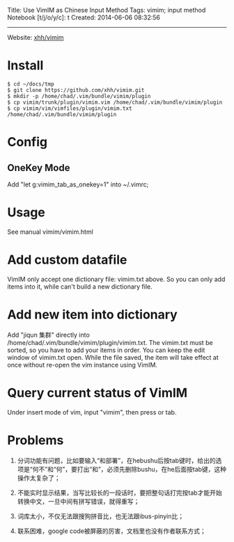 Title: Use VimIM as Chinese Input Method
Tags: vimim; input method
Notebook [t/j/o/y/c]: t
Created: 2014-06-06 08:32:56

------

Website: [xhh/vimim](https://github.com/xhh/vimim)

# Install

    $ cd ~/docs/tmp
    $ git clone https://github.com/xhh/vimim.git
    $ mkdir -p /home/chad/.vim/bundle/vimim/plugin
    $ cp vimim/trunk/plugin/vimim.vim /home/chad/.vim/bundle/vimim/plugin
    $ cp vimim/vim/vimfiles/plugin/vimim.txt /home/chad/.vim/bundle/vimim/plugin

# Config

## OneKey Mode

Add "let g:vimim_tab_as_onekey=1" into ~/.vimrc;

# Usage

See manual vimim/vimim.html


# Add custom datafile

VimIM only accept one dictionary file: vimim.txt above. So you can only add items into it, while can't build a new dictionary file.

# Add new item into dictionary

Add "jiqun 集群" directly into /home/chad/.vim/bundle/vimim/plugin/vimim.txt.
The vimim.txt must be sorted, so you have to add your items in order.
You can keep the edit window of vimim.txt open. While the file saved, the item will take effect at once without re-open the vim instance using VimIM.

# Query current status of VimIM

Under insert mode of vim, input "vimim", then press <Ctrl-6> or tab.

# Problems

1. 分词功能有问题，比如要输入“和部署”，在hebushu后按tab键时，给出的选项是“何不”和“何”，要打出“和”，必须先删除bushu，在he后面按tab键，这种操作太复杂了；

1. 不能实时显示结果，当写比较长的一段话时，要把整句话打完按tab才能开始转换中文，一旦中间有拼写错误，就得重写；

1. 词库太小，不仅无法跟搜狗拼音比，也无法跟ibus-pinyin比；

1. 联系困难，google code被屏蔽的厉害，文档里也没有作者联系方式；



